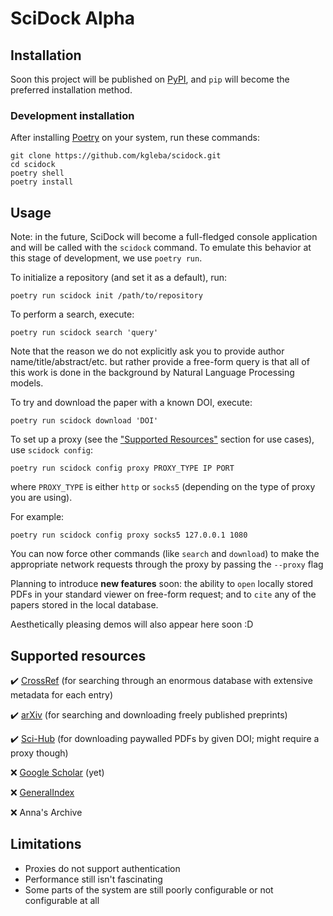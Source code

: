 # SciDock Alpha

## Installation

Soon this project will be published on [PyPI](https://pypi.org/), and `pip` will become the preferred installation method.

### Development installation

After installing [Poetry](https://python-poetry.org/docs/#installation) on your system, run these commands:

```shell
git clone https://github.com/kgleba/scidock.git
cd scidock
poetry shell
poetry install
```

## Usage

Note: in the future, SciDock will become a full-fledged console application and will be called with the `scidock` command. To emulate this behavior at this stage of development, we use `poetry run`.

To initialize a repository (and set it as a default), run:

```shell
poetry run scidock init /path/to/repository
```

To perform a search, execute:

```shell
poetry run scidock search 'query'
```

Note that the reason we do not explicitly ask you to provide author name/title/abstract/etc. but rather provide a free-form query is that all of this work is done in the background by Natural Language Processing models.

To try and download the paper with a known DOI, execute:

```shell
poetry run scidock download 'DOI'
```

To set up a proxy (see the ["Supported Resources"](#supported-resources) section for use cases), use `scidock config`:

```shell
poetry run scidock config proxy PROXY_TYPE IP PORT
```

where `PROXY_TYPE` is either `http` or `socks5` (depending on the type of proxy you are using).

For example:

```shell
poetry run scidock config proxy socks5 127.0.0.1 1080
```

You can now force other commands (like `search` and `download`) to make the appropriate network requests through the proxy by passing the `--proxy` flag

Planning to introduce **new features** soon: the ability to `open` locally stored PDFs in your standard viewer on free-form request; and to `cite` any of the papers stored in the local database.

Aesthetically pleasing demos will also appear here soon :D

## Supported resources

✔️ [CrossRef](https://www.crossref.org/) (for searching through an enormous database with extensive metadata for each entry)

✔️ [arXiv](https://arxiv.org/) (for searching and downloading freely published preprints) 

✔️ [Sci-Hub](https://sci-hub.ru/) (for downloading paywalled PDFs by given DOI; might require a proxy though)

❌ [Google Scholar](https://scholar.google.com/) (yet)

❌ [GeneralIndex](https://archive.org/details/GeneralIndex)

❌ Anna's Archive

## Limitations

- Proxies do not support authentication
- Performance still isn't fascinating
- Some parts of the system are still poorly configurable or not configurable at all